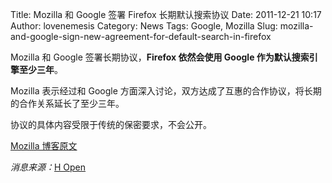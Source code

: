 Title: Mozilla 和 Google 签署 Firefox 长期默认搜索协议
Date: 2011-12-21 10:17
Author: lovenemesis
Category: News
Tags: Google, Mozilla
Slug: mozilla-and-google-sign-new-agreement-for-default-search-in-firefox

Mozilla 和 Google 签署长期协议，**Firefox 依然会使用 Google
作为默认搜索引擎至少三年**。

Mozilla 表示经过和 Google
方面深入讨论，双方达成了互惠的合作协议，将长期的合作关系延长了至少三年。

协议的具体内容受限于传统的保密要求，不会公开。

[Mozilla
博客原文](http://blog.mozilla.com/blog/2011/12/20/mozilla-and-google-sign-new-agreement-for-default-search-in-firefox/)

*消息来源：*[H
Open](http://www.h-online.com/open/news/item/Mozilla-and-Google-make-new-Firefox-search-deal-1399188.html)

